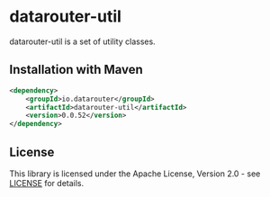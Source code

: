 # datarouter-util

datarouter-util is a set of utility classes.


## Installation with Maven

```xml
<dependency>
	<groupId>io.datarouter</groupId>
	<artifactId>datarouter-util</artifactId>
	<version>0.0.52</version>
</dependency>
```

## License

This library is licensed under the Apache License, Version 2.0 - see [LICENSE](../LICENSE) for details.
